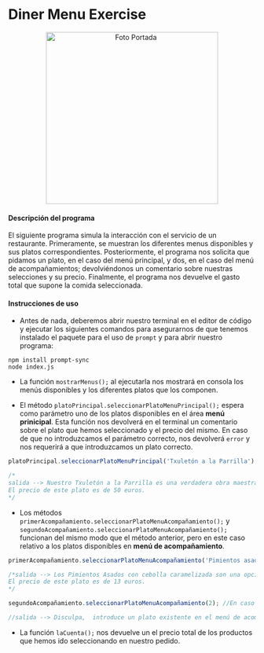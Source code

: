# Diner Menu Exercise

<p align="center">
    <img src="https://images.unsplash.com/photo-1414235077428-338989a2e8c0?q=80&w=2070&auto=format&fit=crop&ixlib=rb-4.0.3&ixid=M3wxMjA3fDB8MHxwaG90by1wYWdlfHx8fGVufDB8fHx8fA%3D%3D" alt='Foto Portada' width = 350>
</p>

#### Descripción del programa

El siguiente programa simula la interacción con el servicio de un restaurante. Primeramente, se muestran los diferentes menus disponibles y sus platos correspondientes. Posteriormente, el programa nos solicita que pidamos un plato, en el caso del menú principal, y dos, en el caso del menú de acompañamientos; devolviéndonos un comentario sobre nuestras selecciones y su precio. Finalmente, el programa nos devuelve el gasto total que supone la comida seleccionada. 

#### Instrucciones de uso

* Antes de nada, deberemos abrir nuestro terminal en el editor de código y ejecutar los siguientes comandos para asegurarnos de que tenemos instalado el paquete para el uso de `prompt` y para abrir nuestro programa:
```
npm install prompt-sync
node index.js
```

* La función `mostrarMenus();` al ejecutarla nos mostrará en consola los menús disponibles y los diferentes platos que los componen.
  
* El método `platoPrincipal.seleccionarPlatoMenuPrincipal();` espera como parámetro uno de los platos disponibles en el área **menú prinicipal**. Esta función nos devolverá en el terminal  un comentario sobre el plato que hemos seleccionado y el precio del mismo. En caso de que no introduzcamos el parámetro correcto, nos devolverá `error` y nos requerirá a que introduzcamos un plato correcto.

```JavaScript
platoPrincipal.seleccionarPlatoMenuPrincipal('Txuletón a la Parrilla');

/*
salida --> Nuestro Txuletón a la Parrilla es una verdadera obra maestra. La carne se cocina a la perfección y se sirve con un toque de sal que resalta su sabor.
El precio de este plato es de 50 euros.
*/
```

* Los métodos `primerAcompañamiento.seleccionarPlatoMenuAcompañamiento();` y `segundoAcompañamiento.seleccionarPlatoMenuAcompañamiento();` funcionan del mismo modo que el método anterior, pero en este caso relativo a los platos disponibles en **menú de acompañamiento**.

```JavaScript
primerAcompañamiento.seleccionarPlatoMenuAcompañamiento('Pimientos asados con cebolla caramelizada');

/*salida --> Los Pimientos Asados con cebolla caramelizada son una opción llena de sabor. La dulzura de la cebolla caramelizada complementa perfectamente el sabor ahumado de los pimientos asados.
El precio de este plato es de 13 euros.
*/

segundoAcompañamiento.seleccionarPlatoMenuAcompañamiento(2); //En caso de no utilizar un argumento válido.

//salida --> Disculpa,  introduce un plato existente en el menú de acompañamiento.

```

* La función `laCuenta();` nos devuelve un el precio total de los productos que hemos ido seleccionando en nuestro pedido.
